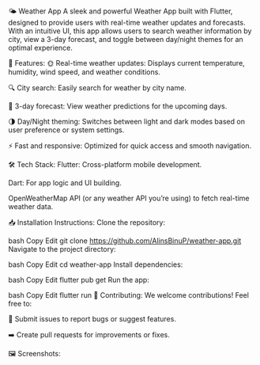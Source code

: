 🌤️ Weather App
A sleek and powerful Weather App built with Flutter, designed to provide users with real-time weather updates and forecasts. With an intuitive UI, this app allows users to search weather information by city, view a 3-day forecast, and toggle between day/night themes for an optimal experience.

🚀 Features:
🌞 Real-time weather updates: Displays current temperature, humidity, wind speed, and weather conditions.

🔍 City search: Easily search for weather by city name.

📅 3-day forecast: View weather predictions for the upcoming days.

🌗 Day/Night theming: Switches between light and dark modes based on user preference or system settings.

⚡ Fast and responsive: Optimized for quick access and smooth navigation.

🛠️ Tech Stack:
Flutter: Cross-platform mobile development.

Dart: For app logic and UI building.

OpenWeatherMap API (or any weather API you’re using) to fetch real-time weather data.

📥 Installation Instructions:
Clone the repository:

bash
Copy
Edit
git clone https://github.com/AlinsBinuP/weather-app.git
Navigate to the project directory:

bash
Copy
Edit
cd weather-app
Install dependencies:

bash
Copy
Edit
flutter pub get
Run the app:

bash
Copy
Edit
flutter run
🤝 Contributing:
We welcome contributions! Feel free to:

📝 Submit issues to report bugs or suggest features.

➡️ Create pull requests for improvements or fixes.

🖼️ Screenshots:
